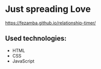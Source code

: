 # Just spreading Love

https://fezamba.github.io/relationship-timer/

## Used technologies:
- HTML
- CSS
- JavaScript
